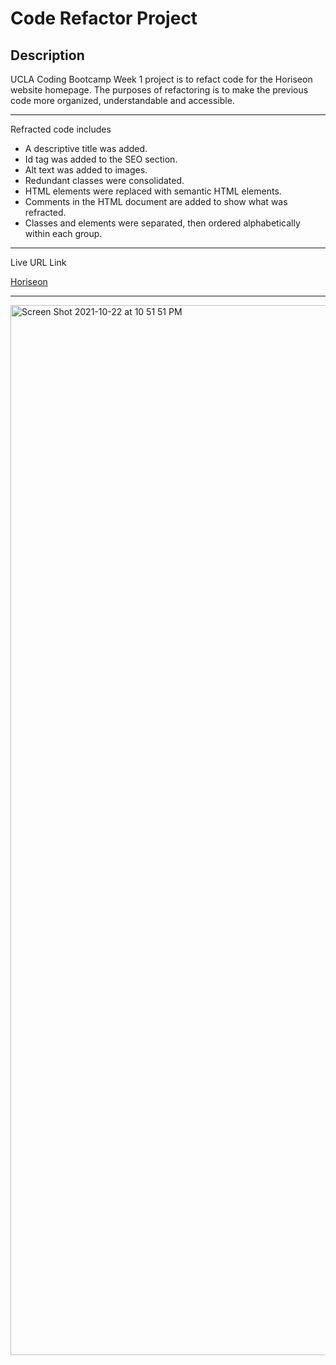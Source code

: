 # Code Refactor Project

## Description
UCLA Coding Bootcamp Week 1 project is to refact code for the Horiseon website homepage. The purposes of refactoring is to make the previous code more organized, understandable and accessible.

---

Refracted code includes

* A descriptive title was added.
* Id tag was added to the SEO section.
* Alt text was added to images.
* Redundant classes were consolidated.
* HTML elements were replaced with semantic HTML elements.
* Comments in the HTML document are added to show what was refracted.
* Classes and elements were separated, then ordered alphabetically within each group.

---

Live URL Link

[Horiseon](https://acoleman37.github.io/Horiseon-SEO-Reputation-MarketingServices/)

---

<img width="1680" alt="Screen Shot 2021-10-22 at 10 51 51 PM" src="https://user-images.githubusercontent.com/91629574/138544335-433f33e1-1677-42ac-943e-5d5bc832d6fd.png">

